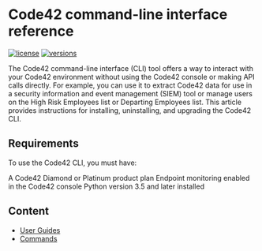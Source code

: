 # Code42 command-line interface reference

[![license](https://img.shields.io/pypi/l/code42cli.svg)](https://pypi.org/project/code42cli/)
[![versions](https://img.shields.io/pypi/pyversions/code42cli.svg)](https://pypi.org/project/code42cli/)

The Code42 command-line interface (CLI) tool offers a way to interact with your Code42 environment without using the
Code42 console or making API calls directly. For example, you can use it to extract Code42 data for use in a security
information and event management (SIEM) tool or manage users on the High Risk Employees list or Departing Employees
list. This article provides instructions for installing, uninstalling, and upgrading the Code42 CLI.

## Requirements
To use the Code42 CLI, you must have:

A Code42 Diamond or Platinum product plan
Endpoint monitoring enabled in the Code42 console
Python version 3.5 and later installed

## Content

* [User Guides](guides.md)
* [Commands](commands.md)
